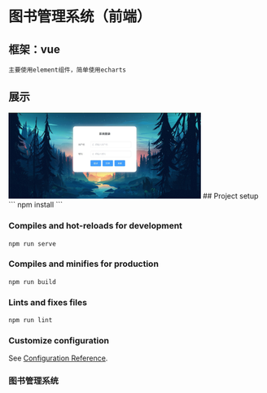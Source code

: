 # 图书管理系统（前端）

## 框架：vue
```
主要使用element组件，简单使用echarts
```
## 展示
<img src="https://github.com/Unknown816/library-manage-web/blob/master/show/login.jpg" width="75%">
## Project setup
```
npm install
```

### Compiles and hot-reloads for development
```
npm run serve
```

### Compiles and minifies for production
```
npm run build
```

### Lints and fixes files
```
npm run lint
```

### Customize configuration
See [Configuration Reference](https://cli.vuejs.org/config/).

### 图书管理系统
